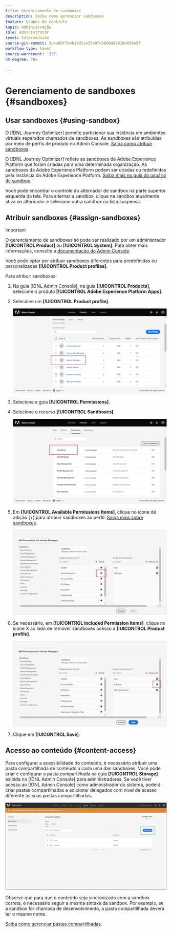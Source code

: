 ```yaml
---
title: Gerenciamento de sandboxes
description: Saiba como gerenciar sandboxes
feature: Grupos de controle
topic: Administração
role: Administrator
level: Intermediate
source-git-commit: 2c4a86f7beb10d1ce35e8fb5600a979164038e5f
workflow-type: tm+mt
source-wordcount: '327'
ht-degree: 76%

---
```


# Gerenciamento de sandboxes {#sandboxes}

## Usar sandboxes {#using-sandbox}

O [!DNL Journey Optimizer] permite particionar sua instância em ambientes virtuais separados chamados de sandboxes.
As sandboxes são atribuídas por meio de perfis de produto no Admin Console. [Saiba como atribuir sandboxes](permissions.md#create-product-profile).

O [!DNL Journey Optimizer] reflete as sandboxes da Adobe Experience Platform que foram criadas para uma determinada organização. As sandboxes da Adobe Experience Platform podem ser criadas ou redefinidas pela instância da Adobe Experience Platform. [Saiba mais no guia do usuário de sandbox](https://experienceleague.adobe.com/docs/experience-platform/sandbox/ui/user-guide.html?lang=pt-BR).

Você pode encontrar o controle do alternador de sandbox na parte superior esquerda da tela. Para alternar a sandbox, clique na sandbox atualmente ativa no alternador e selecione outra sandbox na lista suspensa.

## Atribuir sandboxes {#assign-sandboxes}

>[!IMPORTANT]
>
> O gerenciamento de sandboxes só pode ser realizado por um administrador **[!UICONTROL Product]** ou **[!UICONTROL System]**. Para obter mais informações, consulte a [documentação do Admin Console](https://helpx.adobe.com/enterprise/admin-guide.html/enterprise/using/admin-roles.ug.html).

Você pode optar por atribuir sandboxes diferentes para predefinidas ou personalizadas **[!UICONTROL Product profiles]**.

Para atribuir sandboxes:

1. Na guia [!DNL Admin Console], na guia **[!UICONTROL Products]**, selecione o produto **[!UICONTROL Adobe Experience Platform Apps]**.

1. Selecione um **[!UICONTROL Product profile]**.

   ![](../assets/sandbox_1.png)

1. Selecione a guia **[!UICONTROL Permissions]**.

1. Selecione o recurso **[!UICONTROL Sandboxes]**.

   ![](../assets/sandbox_2.png)

1. Em **[!UICONTROL Available Permissions Items]**, clique no ícone de adição (+) para atribuir sandboxes ao perfil. [Saiba mais sobre sandboxes](https://experienceleague.adobe.com/docs/experience-platform/sandbox/home.html?lang=pt-BR).

   ![](../assets/sandbox_3.png)

1. Se necessário, em **[!UICONTROL Included Permission Items]**, clique no ícone X ao lado de remover sandboxes acesso a **[!UICONTROL Product profile]**.

   ![](../assets/sandbox_4.png)

1. Clique em **[!UICONTROL Save]**.

## Acesso ao conteúdo {#content-access}

Para configurar a acessibilidade do conteúdo, é necessário atribuir uma pasta compartilhada de conteúdo a cada uma das sandboxes. Você pode criar e configurar a pasta compartilhada na guia **[!UICONTROL Storage]** exibida no [!DNL Admin Console] para administradores. Se você tiver acesso ao [!DNL Admin Console] como administrador do sistema, poderá criar pastas compartilhadas e adicionar delegados com nível de acesso diferente às suas pastas compartilhadas.

![](../assets/do-not-localize/content_access.png)

Observe que para que o conteúdo seja sincronizado com a sandbox correta, é necessário seguir a mesma sintaxe da sandbox. Por exemplo, se a sandbox for chamada de desenvolvimento, a pasta compartilhada deverá ter o mesmo nome.

[Saiba como gerenciar pastas compartilhadas](https://helpx.adobe.com/enterprise/admin-guide.html/enterprise/using/manage-adobe-storage.ug.html).
